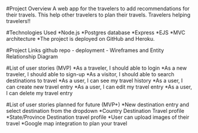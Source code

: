 #Project Overview
  A web app for the travelers to add recommendations for their travels. This help other travelers to plan their travels. Travelers helping travelers!!

#Technologies Used
  *Node.js
  *Postgres database
  *Express
  *EJS
  *MVC architecture
  *The project is deployed on GitHub and Heroku.


#Project Links
  github repo -
  deployment - 
  Wireframes and Entity Relationship Diagram

#List of user stories (MVP)
  *As a traveler, I should able to login
  *As a new traveler, I should able to sign-up
  *As a visitor, I should able to search destinations to travel
  *As a user, I can see my travel history
  *As a user, I can create new travel entry
  *As a user, I can edit my travel entry
  *As a user, I can delete my travel entry

#List of user stories planned for future (MVP+)
  *New destination entry and select destination from the dropdown
  *Country Destination Travel profile
  *State/Province Destination travel profile
  *User can upload images of their travel
  *Google map integration to plan your travel
